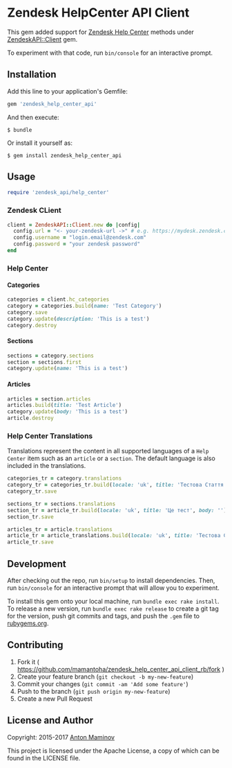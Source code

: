 # Zendesk HelpCenter API Client

This gem added support for [Zendesk Help Center](https://developer.zendesk.com/rest_api/docs/help_center/introduction) methods under [ZendeskAPI::Client](https://github.com/zendesk/zendesk_api_client_rb) gem.

To experiment with that code, run `bin/console` for an interactive prompt.


## Installation

Add this line to your application's Gemfile:

```ruby
gem 'zendesk_help_center_api'
```

And then execute:

```
$ bundle
```

Or install it yourself as:

```
$ gem install zendesk_help_center_api
```

## Usage

```ruby
require 'zendesk_api/help_center'
```
### Zendesk CLient

```ruby
client = ZendeskAPI::Client.new do |config|
  config.url = "<- your-zendesk-url ->" # e.g. https://mydesk.zendesk.com/api/v2
  config.username = "login.email@zendesk.com"
  config.password = "your zendesk password"
end
```

### Help Center

#### Categories

```ruby
categories = client.hc_categories
category = categories.build(name: 'Test Category')
category.save
category.update(description: 'This is a test')
category.destroy
```

#### Sections

```ruby
sections = category.sections
section = sections.first
category.update(name: 'This is a test')
```

#### Articles

```ruby
articles = section.articles
articles.build(title: 'Test Article')
category.update(body: 'This is a test')
article.destroy
```

### Help Center Translations

Translations represent the content in all supported languages of a `Help Center` item such as an `article` or a `section`. The default language is also included in the translations.

```ruby
categories_tr = category.translations
category_tr = categories_tr.build(locale: 'uk', title: 'Тестова Стаття', body: '')
category_tr.save

sections_tr = sections.translations
section_tr = article_tr.build(locale: 'uk', title: 'Це тест', body: '')
section_tr.save

articles_tr = article.translations
article_tr = article_translations.build(locale: 'uk', title: 'Тестова Стаття', body: '')
article_tr.save
```

## Development

After checking out the repo, run `bin/setup` to install dependencies. Then, run `bin/console` for an interactive prompt that will allow you to experiment.

To install this gem onto your local machine, run `bundle exec rake install`. To release a new version, run `bundle exec rake release` to create a git tag for the version, push git commits and tags, and push the `.gem` file to [rubygems.org](https://rubygems.org).

## Contributing

1. Fork it ( https://github.com/mamantoha/zendesk_help_center_api_client_rb/fork )
2. Create your feature branch (`git checkout -b my-new-feature`)
3. Commit your changes (`git commit -am 'Add some feature'`)
4. Push to the branch (`git push origin my-new-feature`)
5. Create a new Pull Request

## License and Author

Copyright: 2015-2017 [Anton Maminov](anton.maminov@gmail.com)

This project is licensed under the Apache License, a copy of which can be found in the LICENSE file.
